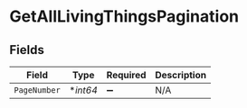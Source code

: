# GetAllLivingThingsPagination


## Fields

| Field              | Type               | Required           | Description        |
| ------------------ | ------------------ | ------------------ | ------------------ |
| `PageNumber`       | **int64*           | :heavy_minus_sign: | N/A                |